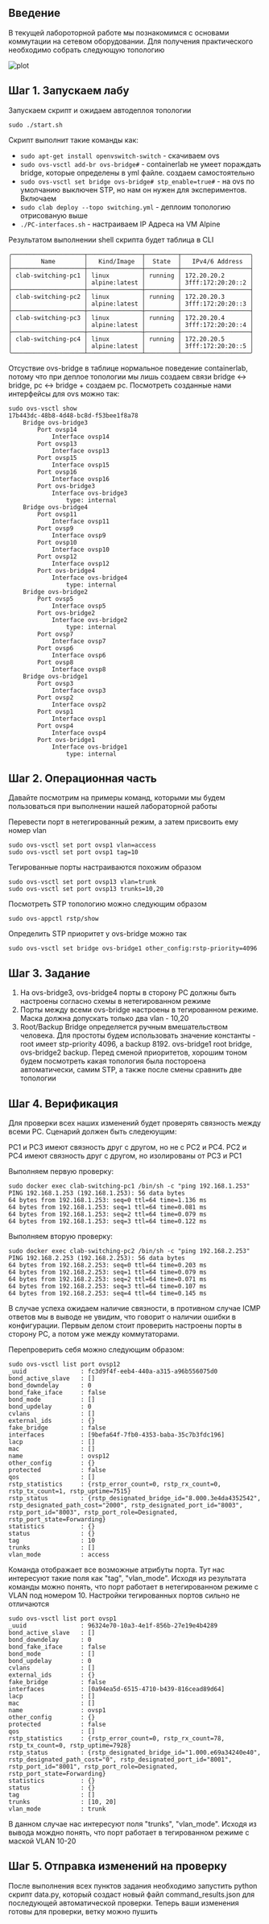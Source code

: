 ## Введение

В текущей лабороторной работе мы познакомимся с основами коммутации на сетевом оборудовании. Для получения практического необходимо собрать следующую топологию

![plot](switching.drawio.png)

## Шаг 1. Запускаем лабу

Запускаем скрипт и ожидаем автодеплоя топологии

```
sudo ./start.sh
```
Скрипт выполнит такие команды как:
* `sudo apt-get install openvswitch-switch` - скачиваем ovs
* `sudo ovs-vsctl add-br ovs-bridge#` - containerlab не умеет пораждать bridge, которые определены в yml файле. создаем самостоятельно
* `sudo ovs-vsctl set bridge ovs-bridge# stp_enable=true#` - на ovs по умолчанию выключен STP, но нам он нужен для экспериментов. Включаем
* `sudo clab deploy --topo switching.yml` - деплоим топологию отрисованую выше
* `./PC-interfaces.sh` - настраиваем IP Адреса на VM Alpine

Результатом выполнении shell скрипта будет таблица в CLI

```
╭────────────────────┬───────────────┬─────────┬───────────────────╮
│        Name        │   Kind/Image  │  State  │   IPv4/6 Address  │
├────────────────────┼───────────────┼─────────┼───────────────────┤
│ clab-switching-pc1 │ linux         │ running │ 172.20.20.2       │
│                    │ alpine:latest │         │ 3fff:172:20:20::2 │
├────────────────────┼───────────────┼─────────┼───────────────────┤
│ clab-switching-pc2 │ linux         │ running │ 172.20.20.3       │
│                    │ alpine:latest │         │ 3fff:172:20:20::3 │
├────────────────────┼───────────────┼─────────┼───────────────────┤
│ clab-switching-pc3 │ linux         │ running │ 172.20.20.4       │
│                    │ alpine:latest │         │ 3fff:172:20:20::4 │
├────────────────────┼───────────────┼─────────┼───────────────────┤
│ clab-switching-pc4 │ linux         │ running │ 172.20.20.5       │
│                    │ alpine:latest │         │ 3fff:172:20:20::5 │
╰────────────────────┴───────────────┴─────────┴───────────────────╯
```

Отсуствие ovs-bridge в таблице нормальное поведение containerlab, потому что при деплое топологии мы лишь создаем связи bridge <-> bridge, pc <-> bridge + создаем pc. Посмотреть созданные нами интерфейсы для ovs можно так:
```
sudo ovs-vsctl show
17b443dc-48b8-4d48-bc8d-f53bee1f8a78
    Bridge ovs-bridge3
        Port ovsp14
            Interface ovsp14
        Port ovsp13
            Interface ovsp13
        Port ovsp15
            Interface ovsp15
        Port ovsp16
            Interface ovsp16
        Port ovs-bridge3
            Interface ovs-bridge3
                type: internal
    Bridge ovs-bridge4
        Port ovsp11
            Interface ovsp11
        Port ovsp9
            Interface ovsp9
        Port ovsp10
            Interface ovsp10
        Port ovsp12
            Interface ovsp12
        Port ovs-bridge4
            Interface ovs-bridge4
                type: internal
    Bridge ovs-bridge2
        Port ovsp5
            Interface ovsp5
        Port ovs-bridge2
            Interface ovs-bridge2
                type: internal
        Port ovsp7
            Interface ovsp7
        Port ovsp6
            Interface ovsp6
        Port ovsp8
            Interface ovsp8
    Bridge ovs-bridge1
        Port ovsp3
            Interface ovsp3
        Port ovsp2
            Interface ovsp2
        Port ovsp1
            Interface ovsp1
        Port ovsp4
            Interface ovsp4
        Port ovs-bridge1
            Interface ovs-bridge1
                type: internal
```

## Шаг 2. Операционная часть

Давайте посмотрим на примеры команд, которыми мы будем пользоваться при выполнении нашей лабораторной работы

Перевести порт в нетегированный режим, а затем присвоить ему номер vlan
```
sudo ovs-vsctl set port ovsp1 vlan=access
sudo ovs-vsctl set port ovsp1 tag=10
```
Тегированные порты настраиваются похожим образом
```
sudo ovs-vsctl set port ovsp13 vlan=trunk
sudo ovs-vsctl set port ovsp13 trunks=10,20
```
Посмотреть STP топологию можно следующим образом
```
sudo ovs-appctl rstp/show
```
Определить STP приоритет у ovs-bridge можно так
```
sudo ovs-vsctl set bridge ovs-bridge1 other_config:rstp-priority=4096
```

## Шаг 3. Задание

1. На ovs-bridge3, ovs-bridge4 порты в сторону PC должны быть настроены согласно схемы в нетегированном режиме
2. Порты между всеми ovs-bridge настроены в тегированном режиме. Маска должна допускать только два vlan - 10,20
3. Root/Backup Bridge определяется ручным вмешательством человека. Для простоты будем использовать значение константы - root имеет stp-priority 4096, а backup 8192. ovs-bridge1 root bridge, ovs-bridge2 backup. 
Перед сменой приоритетов, хорошим тоном будем посмотреть какая топология была постороена автоматически, самим STP, а также после смены сравнить две топологии

## Шаг 4. Верификация

Для проверки всех наших изменений будет проверять связность между всеми PC. Сценарий должен быть следеюущим:

PC1 и PC3 имеют связность друг с другом, но не с PC2 и PC4. PC2 и PC4 имеют связность друг с другом, но изолированы от PC3 и PC1

Выполняем первую проверку:
```
sudo docker exec clab-switching-pc1 /bin/sh -c "ping 192.168.1.253"
PING 192.168.1.253 (192.168.1.253): 56 data bytes
64 bytes from 192.168.1.253: seq=0 ttl=64 time=1.136 ms
64 bytes from 192.168.1.253: seq=1 ttl=64 time=0.081 ms
64 bytes from 192.168.1.253: seq=2 ttl=64 time=0.079 ms
64 bytes from 192.168.1.253: seq=3 ttl=64 time=0.122 ms
```
Выполняем вторую проверку:
```
sudo docker exec clab-switching-pc2 /bin/sh -c "ping 192.168.2.253"
PING 192.168.2.253 (192.168.2.253): 56 data bytes
64 bytes from 192.168.2.253: seq=0 ttl=64 time=0.203 ms
64 bytes from 192.168.2.253: seq=1 ttl=64 time=0.079 ms
64 bytes from 192.168.2.253: seq=2 ttl=64 time=0.071 ms
64 bytes from 192.168.2.253: seq=3 ttl=64 time=0.107 ms
64 bytes from 192.168.2.253: seq=4 ttl=64 time=0.145 ms
```

В случае успеха ожидаем наличие связности, в противном случае ICMP ответов мы в выводе не увидим, что говорит о наличии ошибки в конфигурации.
Первым делом стоит проверить настроены порты в сторону PC, а потом уже между коммутаторами.

Перепроверить себя можно следующим образом:
```
sudo ovs-vsctl list port ovsp12
_uuid               : fc3d9f4f-eeb4-440a-a315-a96b556075d0
bond_active_slave   : []
bond_downdelay      : 0
bond_fake_iface     : false
bond_mode           : []
bond_updelay        : 0
cvlans              : []
external_ids        : {}
fake_bridge         : false
interfaces          : [9befa64f-7fb0-4353-baba-35c7b3fdc196]
lacp                : []
mac                 : []
name                : ovsp12
other_config        : {}
protected           : false
qos                 : []
rstp_statistics     : {rstp_error_count=0, rstp_rx_count=0, rstp_tx_count=1, rstp_uptime=7515}
rstp_status         : {rstp_designated_bridge_id="8.000.3e4da4352542", rstp_designated_path_cost="2000", rstp_designated_port_id="8003", rstp_port_id="8003", rstp_port_role=Designated, rstp_port_state=Forwarding}
statistics          : {}
status              : {}
tag                 : 10
trunks              : []
vlan_mode           : access
```
Команда отображает все возможные атрибуты порта. Тут нас интересуют такие поля как "tag", "vlan_mode". Исходя из результата команды можно понять, что порт работает в нетегированном режиме с VLAN под номером 10.
Настройки тегированных портов сильно не отличаются
```
sudo ovs-vsctl list port ovsp1
_uuid               : 96324e70-10a3-4e1f-856b-27e19e4b4289
bond_active_slave   : []
bond_downdelay      : 0
bond_fake_iface     : false
bond_mode           : []
bond_updelay        : 0
cvlans              : []
external_ids        : {}
fake_bridge         : false
interfaces          : [0a94ea5d-6515-4710-b439-816cead89d64]
lacp                : []
mac                 : []
name                : ovsp1
other_config        : {}
protected           : false
qos                 : []
rstp_statistics     : {rstp_error_count=0, rstp_rx_count=78, rstp_tx_count=0, rstp_uptime=7928}
rstp_status         : {rstp_designated_bridge_id="1.000.e69a34240e40", rstp_designated_path_cost="0", rstp_designated_port_id="8001", rstp_port_id="8001", rstp_port_role=Designated, rstp_port_state=Forwarding}
statistics          : {}
status              : {}
tag                 : []
trunks              : [10, 20]
vlan_mode           : trunk
```
В данном случае нас интересуют поля "trunks", "vlan_mode". Исходя из вывода мождно понять, что порт работает в тегированном режиме с маской VLAN 10-20

## Шаг 5. Отправка изменений на проверку
После выполнения всех пунктов задания необходимо запустить python скрипт data.py, который создаст новый файл command_results.json для последующей автоматической проверки. Теперь ваши изменения готовы для проверки, ветку можно пушить